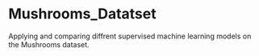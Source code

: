 # Mushrooms_Datatset
Applying and comparing diffrent supervised machine learning models on the Mushrooms dataset.
